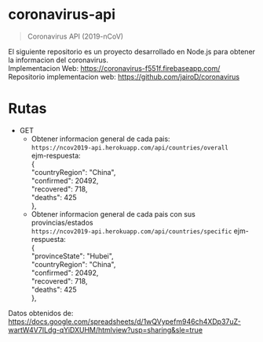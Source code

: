 # coronavirus-api
 > Coronavirus API (2019-nCoV)

El siguiente repositorio es un proyecto desarrollado en Node.js para obtener la informacion del coronavirus.<br>
Implementacion Web: https://coronavirus-f551f.firebaseapp.com/ <br>
Repositorio implementacion web: https://github.com/jairoD/coronavirus

# Rutas
 - GET <br/>
   - Obtener informacion general de cada pais:<br>
    ```https://ncov2019-api.herokuapp.com/api/countries/overall``` <br>
    ejm-respuesta:<br> {<br>  "countryRegion": "China",<br> "confirmed": 20492,<br> "recovered": 718,<br> "deaths": 425<br>},
   - Obtener informacion general de cada pais con sus provincias/estados<br>
    ```https://ncov2019-api.herokuapp.com/api/countries/specific```
    ejm-respuesta:<br> {<br>"provinceState": "Hubei",<br>  "countryRegion": "China",<br> "confirmed": 20492,<br> "recovered": 718,<br> "deaths": 425<br>},
    
Datos obtenidos de: https://docs.google.com/spreadsheets/d/1wQVypefm946ch4XDp37uZ-wartW4V7ILdg-qYiDXUHM/htmlview?usp=sharing&sle=true
